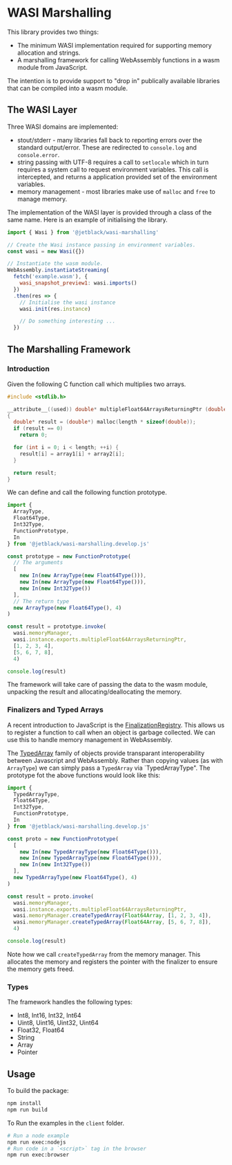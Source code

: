 # WASI Marshalling

This library provides two things:

* The minimum WASI implementation required for supporting  memory allocation
  and strings.
* A marshalling framework for calling WebAssembly functions in a wasm module
  from JavaScript.

The intention is to provide support to "drop in" publically available libraries
that can be compiled into a wasm module.

## The WASI Layer

Three WASI domains are implemented:

* stout/stderr - many libraries fall back to reporting errors over the standard
  output/error. These are redirected to `console.log` and `console.error`.
* string passing with UTF-8 requires a call to `setlocale` which in turn
  requires a system call to request environment variables. This call is
  intercepted, and returns a application provided set of the environment
  variables.
* memory management - most libraries make use of `malloc` and `free` to manage
  memory.

The implementation of the WASI layer is provided through a class of the
same name. Here is an example of initialising the library.

```javascript
import { Wasi } from '@jetblack/wasi-marshalling'

// Create the Wasi instance passing in environment variables.
const wasi = new Wasi({})

// Instantiate the wasm module.
WebAssembly.instantiateStreaming(
  fetch('example.wasm'), {
    wasi_snapshot_preview1: wasi.imports()
  })
  .then(res => {
    // Initialise the wasi instance
    wasi.init(res.instance)

    // Do something interesting ...
  })
```

## The Marshalling Framework

### Introduction

Given the following C function call which multiplies two arrays.

```C
#include <stdlib.h>

__attribute__((used)) double* multipleFloat64ArraysReturningPtr (double* array1, double* array2, int length)
{
  double* result = (double*) malloc(length * sizeof(double));
  if (result == 0)
    return 0;

  for (int i = 0; i < length; ++i) {
    result[i] = array1[i] + array2[i];
  }

  return result;
}
```

We can define and call the following function prototype.

```javascript
import {
  ArrayType,
  Float64Type,
  Int32Type,
  FunctionPrototype,
  In
} from '@jetblack/wasi-marshalling.develop.js'

const prototype = new FunctionPrototype(
  // The arguments
  [
    new In(new ArrayType(new Float64Type())),
    new In(new ArrayType(new Float64Type())),
    new In(new Int32Type())
  ],
  // The return type
  new ArrayType(new Float64Type(), 4)
)

const result = prototype.invoke(
  wasi.memoryManager,
  wasi.instance.exports.multipleFloat64ArraysReturningPtr,
  [1, 2, 3, 4],
  [5, 6, 7, 8],
  4)

console.log(result)
```

The framework will take care of passing the data to the wasm module,
unpacking the result and allocating/deallocating the memory.

### Finalizers and Typed Arrays

A recent introduction to JavaScript is the
[FinalizationRegistry](https://developer.mozilla.org/en-US/docs/Web/JavaScript/Reference/Global_Objects/FinalizationRegistry).
This allows us to register a function to call when an object is garbage
collected. We can use this to handle memory management in WebAssembly.

The
[TypedArray](https://developer.mozilla.org/en-US/docs/Web/JavaScript/Reference/Global_Objects/TypedArray)
family of objects provide transparant interoperability between Javascript and
WebAssembly. Rather than copying values (as with `ArrayType`) we can simply pass a
`TypedArray` via `TypedArrayType". The prototype fot the above functions would
look like this:

```javascript
import {
  TypedArrayType,
  Float64Type,
  Int32Type,
  FunctionPrototype,
  In
} from '@jetblack/wasi-marshalling.develop.js'

const proto = new FunctionPrototype(
  [
    new In(new TypedArrayType(new Float64Type())),
    new In(new TypedArrayType(new Float64Type())),
    new In(new Int32Type())
  ],
  new TypedArrayType(new Float64Type(), 4)
)

const result = proto.invoke(
  wasi.memoryManager,
  wasi.instance.exports.multipleFloat64ArraysReturningPtr,
  wasi.memoryManager.createTypedArray(Float64Array, [1, 2, 3, 4]),
  wasi.memoryManager.createTypedArray(Float64Array, [5, 6, 7, 8]),
  4)

console.log(result)
```

Note how we call `createTypedArray` from the memory manager. This allocates
the memory and registers the pointer with the finalizer to ensure the memory
gets freed.

### Types

The framework handles the following types:

* Int8, Int16, Int32, Int64
* Uint8, Uint16, Uint32, Uint64
* Float32, Float64
* String
* Array
* Pointer

## Usage

To build the package:

```bash
npm install
npm run build
```

To Run the examples in the `client` folder.

```bash
# Run a node example
npm run exec:nodejs
# Run code in a `<script>` tag in the browser
npm run exec:browser
```
